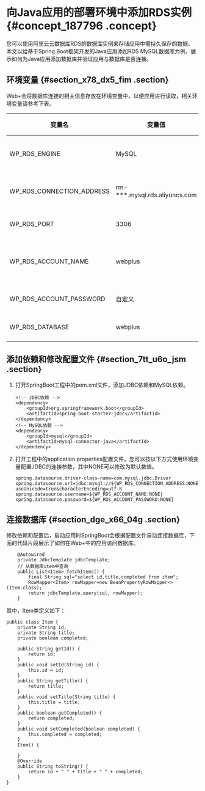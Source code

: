 # 向Java应用的部署环境中添加RDS实例 {#concept_187796 .concept}

您可以使用阿里云云数据库RDS的数据库实例来存储应用中需持久保存的数据。本文以给基于Spring Boot框架开发的Java应用添加RDS MySQL数据库为例，展示如何为Java应用添加数据库并验证应用与数据库是否连接。

## 环境变量 {#section_x78_dx5_fim .section}

Web+会将数据库连接的相关信息存放在环境变量中，以便应用进行读取，相关环境变量请参考下表。

|变量名|变量值|变量说明|
|---|---|----|
|WP\_RDS\_ENGINE|MySQL|RDS数据库引擎|
|WP\_RDS\_CONNECTION\_ADDRESS|rm-\*\*\*.mysql.rds.aliyuncs.com|RDS内网连接地址|
|WP\_RDS\_PORT|3306|RDS端口号|
|WP\_RDS\_ACCOUNT\_NAME|webplus|RDS数据库账号名称|
|WP\_RDS\_ACCOUNT\_PASSWORD|自定义|RDS账号密码|
|WP\_RDS\_DATABASE|webplus|RDS数据库|

## 添加依赖和修改配置文件 {#section_7tt_u6o_jsm .section}

1.  打开SpringBoot工程中的pom.xml文件，添加JDBC依赖和MySQL依赖。

    ``` {#codeblock_8h6_bhv_wy6}
    ​<!-- JDBC依赖 -->
    <dependency>
        <groupId>org.springframework.boot</groupId>
        <artifactId>spring-boot-starter-jdbc</artifactId>
    </dependency>
    <!-- MySQL依赖 -->
    <dependency>
        <groupId>mysql</groupId>
        <artifactId>mysql-connector-java</artifactId>
    </dependency>
    ```

2.  打开工程中的application.properties配置文件，您可以按以下方式使用环境变量配置JDBC的连接参数，其中NONE可以修改为默认数值。

    ``` {#codeblock_00j_iae_shp}
    ​spring.datasource.driver-class-name=com.mysql.jdbc.Driver
    spring.datasource.url=jdbc:mysql://${WP_RDS_CONNECTION_ADDRESS:NONE}:${WP_RDS_PORT:3306}/rdsitem?useUnicode=true&characterEncoding=utf-8
    spring.datasource.username=${WP_RDS_ACCOUNT_NAME:NONE}
    spring.datasource.password=${WP_RDS_ACCOUNT_PASSWORD:NONE}​
    ```


## 连接数据库 {#section_dge_x66_04g .section}

修改依赖和配置后，启动应用时SpringBoot会根据配置文件自动连接数据库，下面的代码片段展示了如何在Web+中的应用访问数据库。

``` {#codeblock_omg_lkm_hbg}
​    @Autowired
    private JdbcTemplate jdbcTemplate;    
    // 从数据库item中查询
    public List<Item> fetchItems() {
        final String sql="select id,title,completed from item";
        RowMapper<Item> rowMapper=new BeanPropertyRowMapper<>(Item.class);
        return jdbcTemplate.query(sql, rowMapper);
    }​
```

其中，Item类定义如下：

``` {#codeblock_nle_nuf_tky}
​public class Item {
    private String id;
    private String title;
    private boolean completed;

    public String getId() {
        return id;
    }
    public void setId(String id) {
        this.id = id;
    }
    public String getTitle() {
        return title;
    }
    public void setTitle(String title) {
        this.title = title;
    }
    public boolean getCompleted() {
        return completed;
    }
    public void setCompleted(boolean completed) {
        this.completed = completed;
    }
    Item() {

    }
    @Override
    public String toString() {
        return id + " " + title + " " + completed;
    }
}​
```

